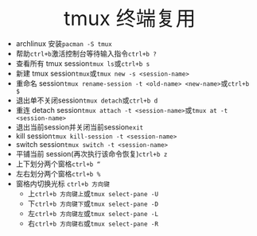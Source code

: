 <div style="text-align: center;font-size: 40px;">tmux 终端复用</div>

- archlinux 安装`pacman -S tmux`
- 帮助`ctrl+b`激活控制台等待输入指令`ctrl+b ?`
- 查看所有 tmux session`tmux ls`或`ctrl+b s`
- 新建 tmux session`tmux`或`tmux new -s <session-name>`
- 重命名 session`tmux rename-session -t <old-name> <new-name>`或`ctrl+b $`
- 退出单不关闭session`tmux detach`或`ctrl+b d`
- 重连 detach session`tmux attach -t <session-name>`或`tmux at -t <session-name>`
- 退出当前session并关闭当前session`exit`
- kill session`tmux kill-session -t <session-name>`
- switch session`tmux switch -t <session-name>`
- 平铺当前 session(再次执行该命令恢复)`ctrl+b z`
- 上下划分两个窗格`ctrl+b “`
- 左右划分两个窗格`ctrl+b %`
- 窗格内切换光标 `ctrl+b 方向键`
    - 上`ctrl+b 方向键上`或`tmux select-pane -U`
    - 下`ctrl+b 方向键下`或`tmux select-pane -D`
    - 左`ctrl+b 方向键左`或`tmux select-pane -L`
    - 右`ctrl+b 方向键右`或`tmux select-pane -R`